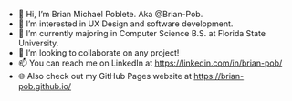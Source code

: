 - 👋 Hi, I’m Brian Michael Poblete. Aka @Brian-Pob.
- 👀 I’m interested in UX Design and software development.
- 🌱 I’m currently majoring in Computer Science B.S. at Florida State University.
- 💞️ I’m looking to collaborate on any project!
- 📫 You can reach me on LinkedIn at https://linkedin.com/in/brian-pob/
- 🌐 Also check out my GitHub Pages website at https://brian-pob.github.io/

<!---
Brian-Pob/Brian-Pob is a ✨ special ✨ repository because its `README.md` (this file) appears on your GitHub profile.
You can click the Preview link to take a look at your changes.
--->
